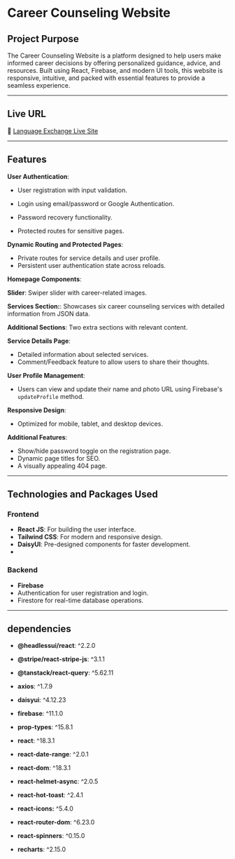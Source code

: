 
# Career Counseling Website

## **Project Purpose**
The Career Counseling Website is a platform designed to help users make informed career decisions by offering personalized guidance, advice, and resources. Built using React, Firebase, and modern UI tools, this website is responsive, intuitive, and packed with essential features to provide a seamless experience.

---

## **Live URL**
🔗 [Language Exchange Live Site](https://online-tutor-booking-pla-c7f2c.web.app/)  


---

## **Features**
**User Authentication**:

- User registration with input validation.  

- Login using email/password or Google Authentication.
- Password recovery functionality.
- Protected routes for sensitive pages.
  
**Dynamic Routing and Protected Pages**:
- Private routes for service details and user profile.
- Persistent user authentication state across reloads.
  
**Homepage Components**:

  **Slider**: Swiper slider with career-related images.
  
  **Services Section:**: Showcases six career counseling services with detailed information from JSON data.
  
  **Additional Sections**: Two extra sections with relevant content.


 **Service Details Page**:  
 
   - Detailed information about selected services.
   - Comment/Feedback feature to allow users to share their thoughts.


 **User Profile Management**:

   - Users can view and update their name and photo URL using Firebase's `updateProfile` method.
     
 **Responsive Design**:  
   - Optimized for mobile, tablet, and desktop devices.
     
 **Additional Features**:  
   - Show/hide password toggle on the registration page.
   - Dynamic page titles for SEO.
   - A visually appealing 404 page.


   
---

## **Technologies and Packages Used**

### **Frontend**  
- **React JS**: For building the user interface.  
- **Tailwind CSS**: For modern and responsive design.  
- **DaisyUI**: Pre-designed components for faster development.
- 
### **Backend**  
- **Firebase**
- Authentication for user registration and login.
- Firestore for real-time database operations. 


---
## dependencies

- **@headlessui/react**: ^2.2.0

- **@stripe/react-stripe-js**: ^3.1.1

- **@tanstack/react-query**: ^5.62.11

- **axios**: ^1.7.9

- **daisyui**: ^4.12.23

- **firebase**: ^11.1.0

- **prop-types**: ^15.8.1

- **react**: ^18.3.1

- **react-date-range**: ^2.0.1

- **react-dom**: ^18.3.1

- **react-helmet-async**: ^2.0.5

- **react-hot-toast**: ^2.4.1

- **react-icons:** ^5.4.0

- **react-router-dom**: ^6.23.0

- **react-spinners**: ^0.15.0

- **recharts**: ^2.15.0


